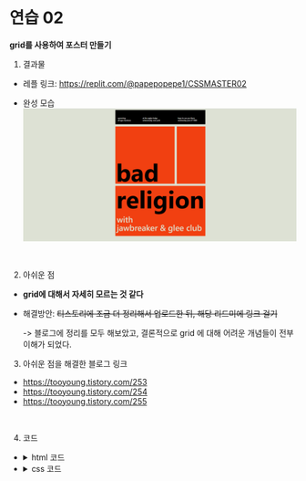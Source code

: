 # 연습 02

**grid를 사용하여 포스터 만들기**

1. 결과물

- 레플 링크: https://replit.com/@papepopepe1/CSSMASTER02

- 완성 모습
  ![Alt text](image.png)

<br />

2. 아쉬운 점

- **grid에 대해서 자세히 모르는 것 같다**
- 해결방안: ~~티스토리에 조금 더 정리해서 업로드한 뒤, 해당 리드미에 링크 걸기~~

  -> 블로그에 정리를 모두 해보았고, 결론적으로 grid 에 대해 어려운 개념들이 전부 이해가 되었다.

3. 아쉬운 점을 해결한 블로그 링크

- https://tooyoung.tistory.com/253
- https://tooyoung.tistory.com/254
- https://tooyoung.tistory.com/255

<br />

4. 코드

- <details>
      <summary>html 코드</summary>

  ```html
  <!DOCTYPE html>
  <html>
    <head>
      <meta charset="utf-8" />
      <meta name="viewport" content="width=device-width" />
      <title>repl.it</title>
      <link href="style.css" rel="stylesheet" type="text/css" />
    </head>

    <body>
      <div class="poster">
        <div class="header">
          <span class="upcoming">
            upcoming
            <br />
            all ages hardcore
          </span>
          <span class="newyork">
            at the eagles lodge
            <br />
            schenectady, new york
          </span>
          <span class="wednesday">
            hope to see you there
            <br />
            wednesday, june 27 1990
          </span>
        </div>
        <div class="content">
          <span class="bad">bad</span>
        </div>
        <div class="aside"></div>
        <div class="footer">
          <span class="religion">religion</span>
          <span class="with">
            with
            <br />
            jawbreaker & glee club
          </span>
        </div>
      </div>
    </body>
  </html>
  ```

  </details>

- <details>
    <summary>css 코드</summary>

  ```css
  @import url('https://cdnjs.cloudflare.com/ajax/libs/meyer-reset/2.0/reset.min.css');

  body {
    background-color: #dde1d4;
    padding: 15px;
    font-family: -apple-system, BlinkMacSystemFont, 'Segoe UI', Roboto, Oxygen,
      Ubuntu, Cantarell, 'Open Sans', 'Helvetica Neue', sans-serif;
    max-width: 650px;
    width: 100%;
    height: 100vh;
    margin: 0 auto;

    display: flex;
    justify-content: center;
    align-items: center;
  }

  .poster {
    display: grid;
    gap: 15px;
    grid-template-columns: repeat(3, 200px);
    grid-template-rows: 100px 400px 350px;
    grid-template-areas:
      'header header header'
      'content content aside'
      'footer footer footer';
  }

  .header {
    background-color: black;
    grid-area: header;
    display: grid;
    grid-template-columns: 1fr 2fr 2fr;
    color: white;
    font-size: 12px;

    align-items: flex-end;
    justify-items: center;
    padding-bottom: 20px;
    line-height: 16px;
    font-weight: 600;
  }

  .content {
    background-color: #f14011;
    grid-area: content;
    display: grid;
  }

  .content .bad {
    text-align: left;
    align-self: flex-end;
    font-size: 170px;
    font-weight: bold;
    margin-left: 5px;
  }

  .aside {
    background-color: #f14011;
    grid-area: aside;
  }

  .footer {
    background-color: #f14011;
    grid-area: footer;
    display: grid;
    grid-template-rows: repeat(2, 50%);
  }

  .footer .religion {
    font-size: 170px;
    font-weight: bold;
    text-align: center;
    align-self: center;
  }

  .footer .with {
    align-self: center;
    margin-left: 10px;
    color: #e0dcc9;
    font-size: 3vmax;
    font-weight: 500;
  }
  ```

</details>
